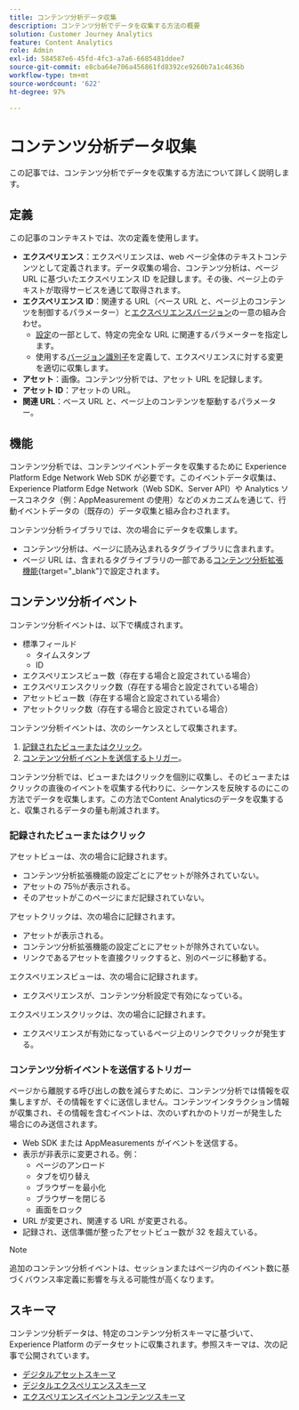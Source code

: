```yaml
---
title: コンテンツ分析データ収集
description: コンテンツ分析でデータを収集する方法の概要
solution: Customer Journey Analytics
feature: Content Analytics
role: Admin
exl-id: 584587e6-45fd-4fc3-a7a6-6685481ddee7
source-git-commit: e8cba64e706a456861fd8392ce9260b7a1c4636b
workflow-type: tm+mt
source-wordcount: '622'
ht-degree: 97%

---
```


# コンテンツ分析データ収集

この記事では、コンテンツ分析でデータを収集する方法について詳しく説明します。

## 定義

この記事のコンテキストでは、次の定義を使用します。

* **エクスペリエンス**：エクスペリエンスは、web ページ全体のテキストコンテンツとして定義されます。データ収集の場合、コンテンツ分析は、ページ URL に基づいたエクスペリエンス ID を記録します。その後、ページ上のテキストが取得サービスを通じて取得されます。
* **エクスペリエンス ID**：関連する URL（ベース URL と、ページ上のコンテンツを制御するパラメーター）と[エクスペリエンスバージョン](manual.md#versioning)の一意の組み合わせ。
   * [設定](configuration.md)の一部として、特定の完全な URL に関連するパラメーターを指定します。
   * 使用する[バージョン識別子](manual.md#versioning)を定義して、エクスペリエンスに対する変更を適切に収集します。
* **アセット**：画像。コンテンツ分析では、アセット URL を記録します。
* **アセット ID**：アセットの URL。
* **関連 URL**：ベース URL と、ページ上のコンテンツを駆動するパラメーター。


## 機能

コンテンツ分析では、コンテンツイベントデータを収集するために Experience Platform Edge Network Web SDK が必要です。このイベントデータ収集は、Experience Platform Edge Network（Web SDK、Server API）や Analytics ソースコネクタ（例：AppMeasurement の使用）などのメカニズムを通じて、行動イベントデータの（既存の）データ収集と組み合わされます。

コンテンツ分析ライブラリでは、次の場合にデータを収集します。

* コンテンツ分析は、ページに読み込まれるタグライブラリに含まれます。
* ページ URL は、含まれるタグライブラリの一部である[コンテンツ分析拡張機能](https://experienceleague.adobe.com/ja/docs/experience-platform/tags/extensions/client/content-analytics/overview){target="_blank"}で設定されます。


## コンテンツ分析イベント

コンテンツ分析イベントは、以下で構成されます。

* 標準フィールド
   * タイムスタンプ
   * ID
* エクスペリエンスビュー数（存在する場合と設定されている場合）
* エクスペリエンスクリック数（存在する場合と設定されている場合）
* アセットビュー数（存在する場合と設定されている場合）
* アセットクリック数（存在する場合と設定されている場合）

コンテンツ分析イベントは、次のシーケンスとして収集されます。

1. [記録されたビューまたはクリック](#recorded-view-or-click)。
1. [コンテンツ分析イベントを送信するトリガー](#trigger-to-send-a-content-analytics-event)。

コンテンツ分析では、ビューまたはクリックを個別に収集し、そのビューまたはクリックの直後のイベントを収集する代わりに、シーケンスを反映するのにこの方法でデータを収集します。この方法でContent Analyticsのデータを収集すると、収集されるデータの量も削減されます。

### 記録されたビューまたはクリック

アセットビューは、次の場合に記録されます。

* コンテンツ分析拡張機能の設定ごとにアセットが除外されていない。
* アセットの 75％が表示される。
* そのアセットがこのページにまだ記録されていない。

アセットクリックは、次の場合に記録されます。

* アセットが表示される。
* コンテンツ分析拡張機能の設定ごとにアセットが除外されていない。
* リンクであるアセットを直接クリックすると、別のページに移動する。

エクスペリエンスビューは、次の場合に記録されます。

* エクスペリエンスが、コンテンツ分析設定で有効になっている。

エクスペリエンスクリックは、次の場合に記録されます。

* エクスペリエンスが有効になっているページ上のリンクでクリックが発生する。


### コンテンツ分析イベントを送信するトリガー

ページから離脱する呼び出しの数を減らすために、コンテンツ分析では情報を収集しますが、その情報をすぐに送信しません。コンテンツインタラクション情報が収集され、その情報を含むイベントは、次のいずれかのトリガーが発生した場合にのみ送信されます。

* Web SDK または AppMeasurements がイベントを送信する。
* 表示が非表示に変更される。例：
   * ページのアンロード
   * タブを切り替え
   * ブラウザーを最小化
   * ブラウザーを閉じる
   * 画面をロック
* URL が変更され、関連する URL が変更される。
* 記録され、送信準備が整ったアセットビュー数が 32 を超えている。

>[!NOTE]
>
>追加のコンテンツ分析イベントは、セッションまたはページ内のイベント数に基づくバウンス率定義に影響を与える可能性が高くなります。
>


## スキーマ

コンテンツ分析データは、特定のコンテンツ分析スキーマに基づいて、Experience Platform のデータセットに収集されます。参照スキーマは、次の記事で公開されています。

* [デジタルアセットスキーマ](https://github.com/adobe/xdm/blob/master/components/classes/digital-asset.schema.json)
* [デジタルエクスペリエンススキーマ](https://github.com/adobe/xdm/blob/master/components/classes/digital-experience.schema.json)
* [エクスペリエンスイベントコンテンツスキーマ](https://github.com/adobe/xdm/blob/master/components/fieldgroups/experience-event/experienceevent-content.schema.json)

